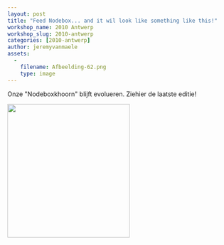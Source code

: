 ```yaml
---
layout: post
title: "Feed Nodebox... and it wil look like something like this!"
workshop_name: 2010 Antwerp
workshop_slug: 2010-antwerp
categories: [2010-antwerp]
author: jeremyvanmaele 
assets:
  -
    filename: Afbeelding-62.png
    type: image
---
```

Onze "Nodeboxkhoorn" blijft evolueren. Ziehier de laatste editie!

<a href="http://workshops.nodebox.net/2010-2/wp-content/uploads/2010/02/Afbeelding-62.png"><img class="alignnone size-medium wp-image-323" src="http://workshops.nodebox.net/2010-2/wp-content/uploads/2010/02/Afbeelding-62-275x300.png" alt="" width="275" height="300" /></a>
